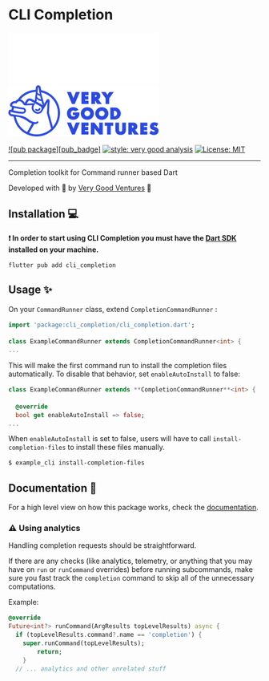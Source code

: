 
# CLI Completion

[![Very Good Ventures][logo_white]][very_good_ventures_link_dark]
[![Very Good Ventures][logo_black]][very_good_ventures_link_light]


[![pub package][pub_badge]][pub_link]
[![style: very good analysis][very_good_analysis_badge]][very_good_analysis_link]
[![License: MIT][license_badge]][license_link]

---

Completion toolkit for Command runner based Dart

Developed with 💙 by [Very Good Ventures][very_good_ventures_link] 🦄


## Installation 💻

**❗ In order to start using CLI Completion you must have the [Dart SDK][dart_install_link] installed
on your machine.**

```
flutter pub add cli_completion
```



## Usage ✨

On your `CommandRunner` class, extend `CompletionCommandRunner` :

```dart
import 'package:cli_completion/cli_completion.dart';

class ExampleCommandRunner extends CompletionCommandRunner<int> {
...
```


This will make the first command run to install the completion files automatically. To disable that behavior, set `enableAutoInstall` to false:

```dart
class ExampleCommandRunner extends **CompletionCommandRunner**<int> {
  
  @override
  bool get enableAutoInstall => false;
...
```

When `enableAutoInstall` is set to false, users will have to call `install-completion-files` to install these files manually.

```bash
$ example_cli install-completion-files
```

## Documentation 📝

For a high level view on how this package works, check the [documentation][docs_link].

### ⚠️ Using analytics

Handling completion requests should be straightforward.

If there are any checks (like analytics, telemetry, or anything that you may have on `run` or `runCommand` overrides) before running subcommands, make sure you fast track the `completion` command to skip all of the unnecessary computations.

Example:

```dart
@override
Future<int?> runCommand(ArgResults topLevelResults) async {
  if (topLevelResults.command?.name == 'completion') {
    super.runCommand(topLevelResults);
		return;
	}
  // ... analytics and other unrelated stuff 
```

[dart_install_link]: https://dart.dev/get-dart
[license_badge]: https://img.shields.io/badge/license-MIT-blue.svg
[license_link]: https://opensource.org/licenses/MIT
[logo_black]: https://raw.githubusercontent.com/VGVentures/very_good_brand/main/styles/README/vgv_logo_black.png#gh-light-mode-only
[logo_white]: https://raw.githubusercontent.com/VGVentures/very_good_brand/main/styles/README/vgv_logo_white.png#gh-dark-mode-only
[very_good_analysis_badge]: https://img.shields.io/badge/style-very_good_analysis-B22C89.svg
[very_good_analysis_link]: https://pub.dev/packages/very_good_analysis
[very_good_ventures_link]: https://verygood.ventures
[very_good_ventures_link_light]: https://verygood.ventures#gh-light-mode-only
[very_good_ventures_link_dark]: https://verygood.ventures#gh-dark-mode-only
[very_good_workflows_link]: https://github.com/VeryGoodOpenSource/very_good_workflows
[docs_link]: doc/
[pub_link]: https://cli_completion.pckg.pub